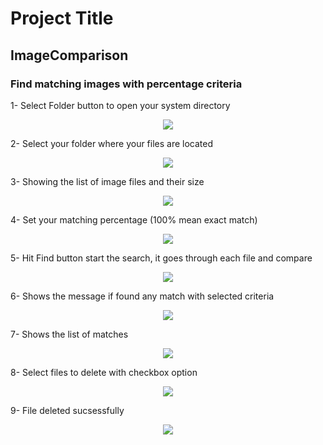 # Project Title
## ImageComparison

### Find matching images with percentage criteria



1- Select Folder button to open your system directory
<p align="center">
  <img src="https://user-images.githubusercontent.com/12136571/46526294-7e604000-c8ab-11e8-8aea-646f8e6d46e8.png">
</p>

2- Select your folder where your files are located
<p align="center">
  <img src="https://user-images.githubusercontent.com/12136571/46526304-83bd8a80-c8ab-11e8-961d-251ab26016ed.png">
</p>

3- Showing the list of image files and their size
<p align="center">
  <img src="https://user-images.githubusercontent.com/12136571/46526316-8b7d2f00-c8ab-11e8-9d87-3b421c40065a.png">
</p>

4- Set your matching percentage (100% mean exact match)
<p align="center">
  <img src="https://user-images.githubusercontent.com/12136571/46527703-93d76900-c8af-11e8-9af1-45513635865f.png">
</p>

5- Hit Find button start the search, it goes through each file and compare 
<p align="center">
  <img src="https://user-images.githubusercontent.com/12136571/46526364-a9e32a80-c8ab-11e8-9336-5c4191c296f6.png">
</p>

6- Shows the message if found any match with selected criteria
<p align="center">
  <img src="https://user-images.githubusercontent.com/12136571/46527841-e1ec6c80-c8af-11e8-93b3-5e08eb757971.png">
</p>

7- Shows the list of matches
<p align="center">
  <img src="https://user-images.githubusercontent.com/12136571/46528009-532c1f80-c8b0-11e8-9bcd-feb936836c4d.png">
</p>

8- Select files to delete with checkbox option
<p align="center">
  <img src="https://user-images.githubusercontent.com/12136571/46528055-71921b00-c8b0-11e8-9586-c8716cb94b70.png">
</p>

9- File deleted sucsessfully
<p align="center">
  <img src="https://user-images.githubusercontent.com/12136571/46528108-938b9d80-c8b0-11e8-9494-fdd1681a741b.png">
</p>

